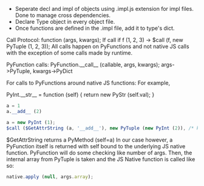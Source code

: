 - Seperate decl and impl of objects using .impl.js extension for impl files. Done to manage cross dependencies.
- Declare Type object in every object file.
- Once functions are defined in the .impl file, add it to type's dict.

Call Protocol:
function (args, kwargs);
If call if f (1, 2, 3) -> $call (f, new PyTuple (1, 2, 3));
All calls happen on PyFunctions and not native JS calls with the exception of some calls made by runtime.

PyFunction calls:
PyFunction.\_\_call__ (callable, args, kwargs);
args->PyTuple,
kwargs->PyDict

For calls to PyFunctions around native JS functions:
For example,

PyInt.\_\_str__ = function (self) {
	return new PyStr (self.val);
}

```python
a = 1
a.__add__ (2)
```

```javascript
a = new PyInt (1);
$call ($GetAttrString (a, '__add__'), new PyTuple (new PyInt (2)), /* kwargs empty for now*/);
```

$GetAttrString returns a PyMethod (self=a)
In our case however, a PyFunction itself is returned with self bound to the underlying JS native function.
PyFunction will do some checking like number of args.
Then, the internal array from PyTuple is taken and the JS Native function is called like so:

```javascript
native.apply (null, args.array);
```